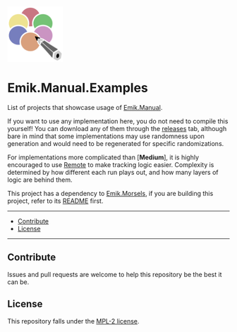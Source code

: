[<img src="https://raw.githubusercontent.com/Emik03/Emik.Manual/refs/heads/main/Images/icon.svg" width=25% height=25%>](https://raw.githubusercontent.com/Emik03/Emik.Manual/refs/heads/main/Images/icon.svg)

# Emik.Manual.Examples

List of projects that showcase usage of [Emik.Manual](https://github.com/Emik03/Emik.Manual).

If you want to use any implementation here, you do not need to compile this yourself! You can download any of them through the [releases](https://github.com/Emik03/Emik.Manual.Examples/releases) tab, although bare in mind that some implementations may use randomness upon generation and would need to be regenerated for specific randomizations.

For implementations more complicated than [**Medium**], it is highly encouraged to use [Remote](https://github.com/Emik03/Remote) to make tracking logic easier. Complexity is determined by how different each run plays out, and how many layers of logic are behind them.

This project has a dependency to [Emik.Morsels](https://github.com/Emik03/Emik.Morsels), if you are building this project, refer to its [README](https://github.com/Emik03/Emik.Morsels/blob/main/README.md) first.

---

- [Contribute](#contribute)
- [License](#license)

---

## Contribute

Issues and pull requests are welcome to help this repository be the best it can be.

## License

This repository falls under the [MPL-2 license](https://www.mozilla.org/en-US/MPL/2.0/).
